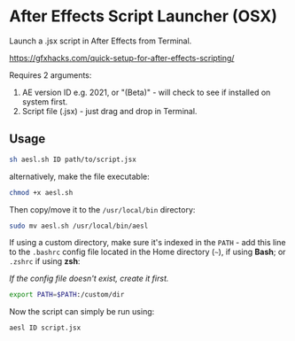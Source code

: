# After Effects Script Launcher (OSX)
Launch a .jsx script in After Effects from Terminal.

https://gfxhacks.com/quick-setup-for-after-effects-scripting/

Requires 2 arguments:
1. AE version ID e.g. 2021, or "(Beta)" - will check to see if installed on system first.
2. Script file (.jsx) - just drag and drop in Terminal.

## Usage

```sh
sh aesl.sh ID path/to/script.jsx
```

alternatively, make the file executable:

```sh
chmod +x aesl.sh
```

Then copy/move it to the `/usr/local/bin` directory:

```sh
sudo mv aesl.sh /usr/local/bin/aesl
```

If using a custom directory, make sure it's indexed in the `PATH` -
add this line to the `.bashrc` config file located in the Home directory (`~`), if using **Bash**; or `.zshrc` if using **zsh**:

_If the config file doesn't exist, create it first._

```sh
export PATH=$PATH:/custom/dir
```

Now the script can simply be run using:

```sh
aesl ID script.jsx
```
